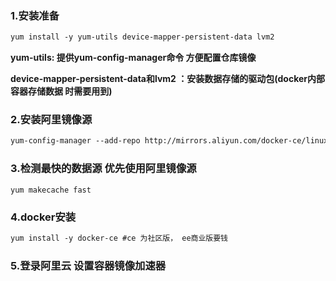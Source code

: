 ### 1.安装准备

```xml
yum install -y yum-utils device-mapper-persistent-data lvm2
```

**yum-utils:  提供yum-config-manager命令 方便配置仓库镜像**

**device-mapper-persistent-data和lvm2 ：安装数据存储的驱动包(docker内部容器存储数据 时需要用到)**

### 2.安装阿里镜像源

```xml
yum-config-manager --add-repo http://mirrors.aliyun.com/docker-ce/linux/centos/docker-ce.repo
```

### 3.检测最快的数据源 优先使用阿里镜像源

```
yum makecache fast
```

### 4.docker安装

```xml
yum install -y docker-ce #ce 为社区版， ee商业版要钱
```

### 5.登录阿里云 设置容器镜像加速器

